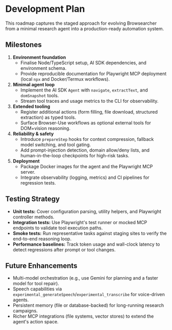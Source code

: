 # Development Plan

This roadmap captures the staged approach for evolving Browsearcher from a minimal research agent into a production-ready
automation system.

## Milestones

1. **Environment foundation**
   - Finalise Node/TypeScript setup, AI SDK dependencies, and environment schema.
   - Provide reproducible documentation for Playwright MCP deployment (local `npx` and Docker/Termux workflows).
2. **Minimal agent loop**
   - Implement the AI SDK `Agent` with `navigate`, `extractText`, and `domSnapshot` tools.
   - Stream tool traces and usage metrics to the CLI for observability.
3. **Extended tooling**
   - Register additional actions (form filling, file download, structured extraction) as typed tools.
   - Surface Browser-Use workflows as optional external tools for DOM+vision reasoning.
4. **Reliability & safety**
   - Introduce `prepareStep` hooks for context compression, fallback model switching, and tool gating.
   - Add prompt-injection detection, domain allow/deny lists, and human-in-the-loop checkpoints for high-risk tasks.
5. **Deployment**
   - Package Docker images for the agent and the Playwright MCP server.
   - Integrate observability (logging, metrics) and CI pipelines for regression tests.

## Testing Strategy

- **Unit tests:** Cover configuration parsing, utility helpers, and Playwright controller methods.
- **Integration tests:** Use Playwright's test runner or mocked MCP endpoints to validate tool execution paths.
- **Smoke tests:** Run representative tasks against staging sites to verify the end-to-end reasoning loop.
- **Performance baselines:** Track token usage and wall-clock latency to detect regressions after prompt or tool changes.

## Future Enhancements

- Multi-model orchestration (e.g., use Gemini for planning and a faster model for tool repair).
- Speech capabilities via `experimental_generateSpeech`/`experimental_transcribe` for voice-driven agents.
- Persistent memory (file or database-backed) for long-running research campaigns.
- Richer MCP integrations (file systems, vector stores) to extend the agent's action space.
